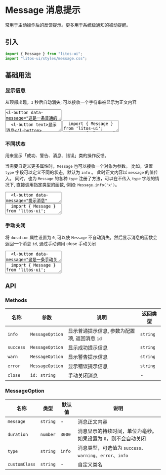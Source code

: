 # Message 消息提示

常用于主动操作后的反馈提示。更多用于系统级通知的被动提醒。

## 引入

```js
import { Message } from "litos-ui";
import "litos-ui/styles/message.css";
```

## 基础用法

<script setup>
  import { onMounted, nextTick, onUnmounted } from 'vue';
  import { elem, iterate, on } from 'ph-utils/dom';
  import LMessage from '../../src/components/message'

  let $btns;
  let id;

  function showMessage(e) {
    const $target = e.target;
    const message = $target.getAttribute('data-message');
    const type = $target.getAttribute('data-type') || 'info';
    const duration = $target.getAttribute('data-duration') || 3000;
    if (type !== 'close') {
      id = LMessage.show({ message, type, duration: Number(duration) });
    } else {
      LMessage.close(id);
    }
  }

  onMounted(() => {
    nextTick(() => {
      if (!import.meta.env.SSR) {
        $btns = elem('.preview-container l-button');
        iterate($btns, ($btn) => {
          on($btn, 'click', showMessage);
        });
      }
    });
  });

  onUnmounted(() => {
    if (!import.meta.env.SSR) {
      if ($btns) {
        iterate($btns, ($btn) => {
          $btn.removeEventListener('click', showMessage);
        });
      }
    }
  })
</script>

### 显示信息

从顶部出现，`3` 秒后自动消失; 可以接收一个字符串被显示为正文内容

<ClientOnly>
<l-code-preview>
<textarea>
<l-button data-message="这是一条普通的提示信息">显示消息</l-button>
</textarea>
<div class="source">
<textarea lang="html">
  <l-button text>显示消息</l-button>
</textarea>
<textarea lang="js">
  import { Message } from 'litos-ui';
  import { elem, on } from 'ph-utils/dom';
  //-
  on(elem('l-button')[0], 'click', () => {
    Message.show({ message: '这是一条普通的提示信息' });
  });
</textarea>
</div>
</l-code-preview>
</ClientOnly>

### 不同状态

用来显示「成功、警告、消息、错误」类的操作反馈。

当需要自定义更多属性时，`Message` 也可以接收一个对象为参数。 比如，设置 `type` 字段可以定义不同的状态，默认为 `info` 。 此时正文内容以 `message` 的值传入。 同时，也为 `Message` 的各种 `type` 注册了方法，可以在不传入 `type` 字段的情况下, 直接调用指定类型的函数, 例如: `Message.info('x')`。

<ClientOnly>
<l-code-preview>
<textarea>
  <l-button data-message="提示消息" data-type="info">提示消息</l-button>
  <l-button data-message="成功消息" data-type="success">成功消息</l-button>
  <l-button data-message="警告消息" data-type="warn">警告消息</l-button>
  <l-button data-message="错误消息" data-type="error">错误消息</l-button>
</textarea>
<div class="source">
<textarea lang="js">
  import { Message } from 'litos-ui';
  //-
  Message.info("提示消息");
  Message.success("成功消息");
  Message.warn("警告消息");
  Message.error("错误消息");
</textarea>
</div>
</l-code-preview>
</ClientOnly>

### 手动关闭

将 `duration` 属性设置为 `0`, 可以使 `Message` 不自动消失。然后显示消息的函数会返回一个消息 `id`, 通过手动调用 close 手动关闭

<ClientOnly>
<l-code-preview>
<textarea>
  <l-button data-message="这是一条手动关闭的提示信息" data-duration="0">打开</l-button>
  <l-button data-type="close">关闭</l-button>
</textarea>
<div class="source">
<textarea lang="js">
  import { Message } from 'litos-ui';
  //-
  // 打开消息
  const id = Message.show({ 
    message: '这是一条手动关闭的提示信息', 
    type: 'info',
    duration: 0 
  });
  // 关闭消息
  Message.close(id);
</textarea>
</div>
</l-code-preview>
</ClientOnly>

## API

### Methods

<!-- prettier-ignore -->
| 名称 | 参数 | 说明 | 返回类型 |
| --- | --- | --- | --- |
| `info` | `MessageOption` | 显示普通提示信息, 参数为配置项, 返回消息 `id` | `string` |
| `success` | `MessageOption` | 显示成功提示信息 | `string` |
| `warn` | `MessageOption` | 显示警告提示信息 | `string` |
| `error` | `MessageOption` | 显示错误提示信息 | `string` |
| `close` | `id: string` | 手动关闭消息 | - |

### MessageOption

<!-- prettier-ignore -->
| 名称 | 类型 | 默认值 | 说明 |
| --- | --- | --- | --- |
| `message` | `string` | - | 消息正文内容 |
| `duration` | `number` | `3000` | 消息显示的持续时间，单位为毫秒。如果设置为 `0`，则不会自动关闭 |
| `type` | `string` | `info` | 消息类型，可选值为 `success`、`warning`、`error`、`info` |
| `customClass` | `string` | - | 自定义类名 |
